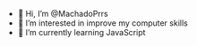 - 👋 Hi, I’m @MachadoPrrs
- 👀 I’m interested in improve my computer skills
- 🌱 I’m currently learning JavaScript

<!---
MachadoPrrs/MachadoPrrs is a ✨ special ✨ repository because its `README.md` (this file) appears on your GitHub profile.
You can click the Preview link to take a look at your changes.
--->
